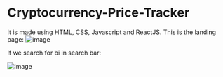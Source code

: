 # Cryptocurrency-Price-Tracker
It is made using HTML, CSS, Javascript and ReactJS.
This is the landing page:
![image](https://user-images.githubusercontent.com/43779438/121863339-61958f00-cd19-11eb-986c-c3fc8eabe50f.png)


If we search for bi in search bar:


![image](https://user-images.githubusercontent.com/43779438/121863373-6a866080-cd19-11eb-819c-5130ba2d9cba.png)
